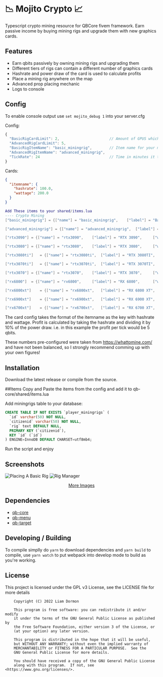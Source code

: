 # 📉 Mojito Crypto 📈

Typescript crypto mining resource for QBCore fivem framework. Earn passive income by buying mining rigs and upgrade them with new graphics cards.

## Features
- Earn qbits passively by owning mining rigs and upgrading them
- Different tiers of rigs can contain a different number of graphics cards
- Hashrate and power draw of the card is used to calculate profits
- Place a mining rig anywhere on the map
- Advanced prop placing mechanic
- Logs to console

## Config
To enable console output use `set mojito_debug 1` into your server.cfg 

Config: 
```js
{
  "BasicRigCardLimit": 2,                       // Amount of GPUS which can be inside of the basic rig
  "AdvancedRigCardLimit": 5,
  "BasicRigItemName": "basic_miningrig",        // Item name for your mining rigs
  "AdvancedRigItemName": "advanced_miningrig",  
  "TickRate": 24                                // Time in minutes it takes for each cycle
}
```
Cards: 

```json
{
  "itemname": {
    "hashrate": 100.0,
    "wattage": 200.0
  }
}
```
```shared/items.lua
Add These items to your shared/items.lua
---- Crypto Mining  
["basic_miningrig"]	= {["name"] = "basic_miningrig",	["label"] = "Basic Mining Rig",		["weight"] = 20000,	["type"] = "item",	["image"] = "basic_miningrig.png",	["unique"] = true,	["useable"] = true,	["shouldClose"] = false,	["combinable"] = nil,	   ["description"] = "A Basic Mining Rig!"},

["advanced_miningrig"] = {["name"] = "advanced_miningrig",	["label"] = "Advanced Mining Rig",	["weight"] = 15000,	["type"] = "item",	["image"] = "advanced_miningrig.png",	["unique"] = true,	["useable"] = true,	["shouldClose"] = false,["combinable"] = nil,	   ["description"] = "An Advanced Mining Rig!"},

["rtx3090"]	= {["name"] = "rtx3090",	["label"] = "RTX 3090",		["weight"] = 4000,	["type"] = "item",	["image"] = "rtx3090.png",	["unique"] = true,	["useable"] = true,	["shouldClose"] = false,	["combinable"] = nil,	["description"] = "RTX 3090 Graphics Card"},

["rtx3080"]	= {["name"] = "rtx3080",	["label"] = "RTX 3080",		["weight"] = 4000,	["type"] = "item",	["image"] = "rtx3080.png",	["unique"] = true,	["useable"] = true,	["shouldClose"] = false,	["combinable"] = nil,	["description"] = "RTX 3080 Graphics Card"},

["rtx3080ti"]	= {["name"] = "rtx3080ti",	["label"] = "RTX 3080TI",	["weight"] = 4000,	["type"] = "item",	["image"] = "rtx3080ti.png",	["unique"] = true,	["useable"] = true,	["shouldClose"] = false,	["combinable"] = nil,	["description"] = "RTX 3080TI Graphics Card"},

["rtx3070ti"]	= {["name"] = "rtx3070ti",	["label"] = "RTX 3070TI",	["weight"] = 4000,	["type"] = "item",	["image"] = "rtx3070ti.png",	["unique"] = true,	["useable"] = true,	["shouldClose"] = false,	["combinable"] = nil,	["description"] = "RTX 3070TI Graphics Card"},

["rtx3070"]	= {["name"] = "rtx3070",	["label"] = "RTX 3070",		["weight"] = 4000,	["type"] = "item",	["image"] = "rtx3070.png",	["unique"] = true,	["useable"] = true,	["shouldClose"] = false,	["combinable"] = nil,	["description"] = "RTX 3070 Graphics Card"},

["rx6800"]	= {["name"] = "rx6800",		["label"] = "RX 6800",		["weight"] = 4000,	["type"] = "item",	["image"] = "rx6800.png",	["unique"] = true,	["useable"] = true,	["shouldClose"] = false,	["combinable"] = nil,	["description"] = "RX 6800 Graphics Card"},

["rx6800xt"]	= {["name"] = "rx6800xt",	["label"] = "RX 6800 XT",	["weight"] = 4000,	["type"] = "item",	["image"] = "rx6800xt.png",	["unique"] = true,	["useable"] = true,	["shouldClose"] = false,	["combinable"] = nil,	["description"] = "RX 6800 XT Graphics Card"},

["rx6900xt"]	= {["name"] = "rx6900xt",	["label"] = "RX 6900 XT",	["weight"] = 4000,	["type"] = "item",	["image"] = "rx6900xt.png",	["unique"] = true,	["useable"] = true,	["shouldClose"] = false,	["combinable"] = nil,	["description"] = "RX 6900 XT Graphics Card"},

["rx6700xt"]	= {["name"] = "rx6700xt",	["label"] = "RX 6700 XT",	["weight"] = 4000,	["type"] = "item",	["image"] = "rx6700xt.png",	["unique"] = true,	["useable"] = true,	["shouldClose"] = false,	["combinable"] = nil,	["description"] = "RX 6700 XT Graphics Card"},
```
The card config takes the format of the itemname as the key with hashrate and wattage.
Profit is calculated by taking the hashrate and dividing it by 10% of the power draw. i.e. in this example the profit per tick would be 5 qbits.

These numbers pre-configured were taken from https://whattomine.com/ and have not been balanced, so I strongly recommend comming up with your own figures!

## Installation
Download the latest release or compile from the source.

##Items
Copy and Paste the items from the config and add it to qb-core/shared/items.lua    

Add miningrigs table to your database:
```sql
CREATE TABLE IF NOT EXISTS `player_miningrigs` (
  `id` varchar(50) NOT NULL,
  `citizenid` varchar(50) NOT NULL,
  `rig` text DEFAULT NULL,
  PRIMARY KEY (`citizenid`),
  KEY `id` (`id`)
) ENGINE=InnoDB DEFAULT CHARSET=utf8mb4;

```

Run the script and enjoy

## Screenshots

![Placing A Basic Rig](https://i.imgur.com/elAMXCc.png "Placing a basic rig")
![Rig Manager](https://i.imgur.com/UFH3ChX.png "Rig Manager")

<div style="text-align: center;">
    <a href="https://imgur.com/a/QIIrQTO"> More Images </a>
</div>

## Dependencies
- [qb-core](https://github.com/qbcore-framework/qb-core)
- [qb-menu](https://github.com/qbcore-framework/qb-menu)
- [qb-target](https://github.com/BerkieBb/qb-target)

## Developing / Building

To compile simplly do `yarn` to download dependencies and `yarn build` to compile, use `yarn watch` to put webpack into develop mode to build as you're working.

## License

This project is licensed under the GPL v3 License, see the LICENSE file for more details

```
    Copyright (C) 2022 Liam Dormon

    This program is free software: you can redistribute it and/or modify
    it under the terms of the GNU General Public License as published by
    the Free Software Foundation, either version 3 of the License, or
    (at your option) any later version.

    This program is distributed in the hope that it will be useful,
    but WITHOUT ANY WARRANTY; without even the implied warranty of
    MERCHANTABILITY or FITNESS FOR A PARTICULAR PURPOSE.  See the
    GNU General Public License for more details.

    You should have received a copy of the GNU General Public License
    along with this program.  If not, see <https://www.gnu.org/licenses/>.
```
